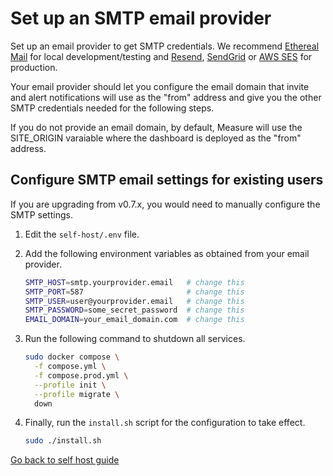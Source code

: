 # Set up an SMTP email provider

Set up an email provider to get SMTP credentials. We recommend [Ethereal Mail](https://ethereal.email) for local development/testing and [Resend](https://resend.com), [SendGrid](https://sendgrid.com) or [AWS SES](https://aws.amazon.com/ses) for production.

Your email provider should let you configure the email domain that invite and alert notifications will use as the "from" address and give you the other SMTP credentials needed for the following steps.

If you do not provide an email domain, by default, Measure will use the SITE_ORIGIN varaiable where the dashboard is deployed as the "from" address.

## Configure SMTP email settings for existing users

If you are upgrading from v0.7.x, you would need to manually configure the SMTP settings.

1. Edit the `self-host/.env` file.

2. Add the following environment variables as obtained from your email provider.

    ```sh
    SMTP_HOST=smtp.yourprovider.email   # change this
    SMTP_PORT=587                       # change this
    SMTP_USER=user@yourprovider.email   # change this
    SMTP_PASSWORD=some_secret_password  # change this
    EMAIL_DOMAIN=your_email_domain.com  # change this
    ```

3. Run the following command to shutdown all services.

    ```sh
    sudo docker compose \
      -f compose.yml \
      -f compose.prod.yml \
      --profile init \
      --profile migrate \
      down
    ```

4. Finally, run the `install.sh` script for the configuration to take effect.

    ```sh
    sudo ./install.sh
    ```

[Go back to self host guide](./README.md)